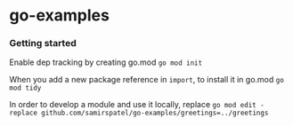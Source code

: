 # go-examples

### Getting started
Enable dep tracking by creating go.mod
`go mod init`

When you add a new package reference in `import`, to install it in go.mod
`go mod tidy`

In order to develop a module and use it locally, replace
`go mod edit -replace github.com/samirspatel/go-examples/greetings=../greetings`

